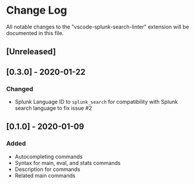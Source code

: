 # Change Log

All notable changes to the "vscode-splunk-search-linter" extension will be documented in this file.

## [Unreleased]

## [0.3.0] - 2020-01-22

### Changed

- Splunk Language ID to `splunk_search` for compatibility with Splunk search language to fix issue #2

## [0.1.0] - 2020-01-09

### Added

- Autocompleting commands
- Syntax for main, eval, and stats commands
- Description for commands
- Related main commands